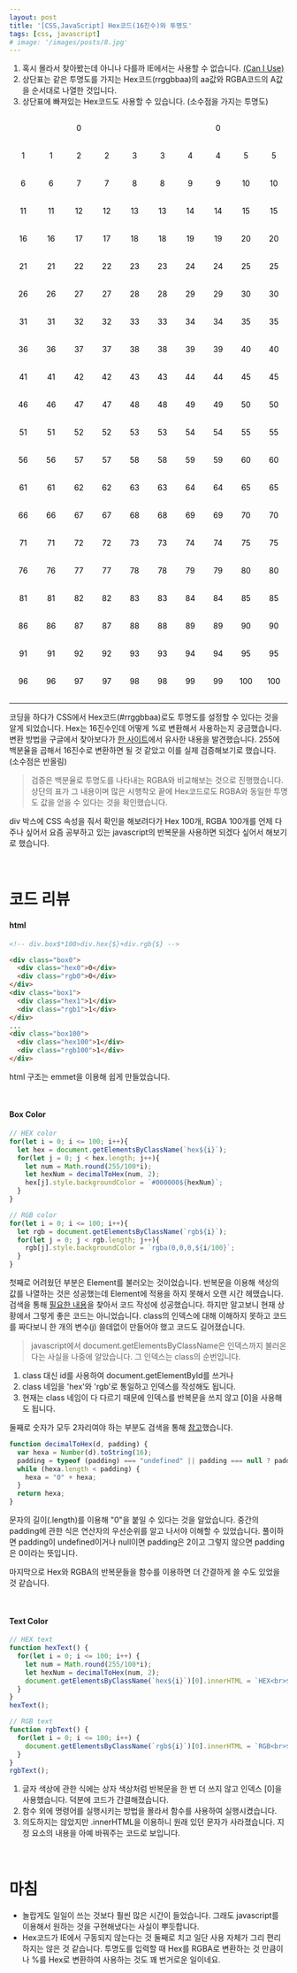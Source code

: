 ```yaml
---
layout: post
title: '[CSS,JavaScript] Hex코드(16진수)와 투명도'
tags: [css, javascript]
# image: '/images/posts/8.jpg'
---
```


<style type='text/css'>
  .wrap { font-size: 14px; line-height: 1.3; display: flex; flex-wrap: wrap; color: #000; }
  [class*="box"] { display: flex; width: 20%; height: 50px; }
  [class*="hex"],[class*="rgb"] { flex: auto; display: flex; text-align: center; justify-content: center; align-items: center; }
  .box0 { width:100%; }
</style>

1. 혹시 몰라서 찾아봤는데 아니나 다를까 IE에서는 사용할 수 없습니다. [(Can I Use)](https://caniuse.com/#search=rrggbbaa)
2. 상단표는 같은 투명도를 가지는 Hex코드(rrggbbaa)의 aa값와 RGBA코드의 A값을 순서대로 나열한 것입니다.
3. 상단표에 빠져있는 Hex코드도 사용할 수 있습니다. (소수점을 가지는 투명도)

<div class="wrap">
  <div class="box0"><div class="hex0">0</div><div class="rgb0">0</div></div>
  <div class="box1"><div class="hex1">1</div><div class="rgb1">1</div></div>
  <div class="box2"><div class="hex2">2</div><div class="rgb2">2</div></div>
  <div class="box3"><div class="hex3">3</div><div class="rgb3">3</div></div>
  <div class="box4"><div class="hex4">4</div><div class="rgb4">4</div></div>
  <div class="box5"><div class="hex5">5</div><div class="rgb5">5</div></div>
  <div class="box6"><div class="hex6">6</div><div class="rgb6">6</div></div>
  <div class="box7"><div class="hex7">7</div><div class="rgb7">7</div></div>
  <div class="box8"><div class="hex8">8</div><div class="rgb8">8</div></div>
  <div class="box9"><div class="hex9">9</div><div class="rgb9">9</div></div>
  <div class="box10"><div class="hex10">10</div><div class="rgb10">10</div></div>
  <div class="box11"><div class="hex11">11</div><div class="rgb11">11</div></div>
  <div class="box12"><div class="hex12">12</div><div class="rgb12">12</div></div>
  <div class="box13"><div class="hex13">13</div><div class="rgb13">13</div></div>
  <div class="box14"><div class="hex14">14</div><div class="rgb14">14</div></div>
  <div class="box15"><div class="hex15">15</div><div class="rgb15">15</div></div>
  <div class="box16"><div class="hex16">16</div><div class="rgb16">16</div></div>
  <div class="box17"><div class="hex17">17</div><div class="rgb17">17</div></div>
  <div class="box18"><div class="hex18">18</div><div class="rgb18">18</div></div>
  <div class="box19"><div class="hex19">19</div><div class="rgb19">19</div></div>
  <div class="box20"><div class="hex20">20</div><div class="rgb20">20</div></div>
  <div class="box21"><div class="hex21">21</div><div class="rgb21">21</div></div>
  <div class="box22"><div class="hex22">22</div><div class="rgb22">22</div></div>
  <div class="box23"><div class="hex23">23</div><div class="rgb23">23</div></div>
  <div class="box24"><div class="hex24">24</div><div class="rgb24">24</div></div>
  <div class="box25"><div class="hex25">25</div><div class="rgb25">25</div></div>
  <div class="box26"><div class="hex26">26</div><div class="rgb26">26</div></div>
  <div class="box27"><div class="hex27">27</div><div class="rgb27">27</div></div>
  <div class="box28"><div class="hex28">28</div><div class="rgb28">28</div></div>
  <div class="box29"><div class="hex29">29</div><div class="rgb29">29</div></div>
  <div class="box30"><div class="hex30">30</div><div class="rgb30">30</div></div>
  <div class="box31"><div class="hex31">31</div><div class="rgb31">31</div></div>
  <div class="box32"><div class="hex32">32</div><div class="rgb32">32</div></div>
  <div class="box33"><div class="hex33">33</div><div class="rgb33">33</div></div>
  <div class="box34"><div class="hex34">34</div><div class="rgb34">34</div></div>
  <div class="box35"><div class="hex35">35</div><div class="rgb35">35</div></div>
  <div class="box36"><div class="hex36">36</div><div class="rgb36">36</div></div>
  <div class="box37"><div class="hex37">37</div><div class="rgb37">37</div></div>
  <div class="box38"><div class="hex38">38</div><div class="rgb38">38</div></div>
  <div class="box39"><div class="hex39">39</div><div class="rgb39">39</div></div>
  <div class="box40"><div class="hex40">40</div><div class="rgb40">40</div></div>
  <div class="box41"><div class="hex41">41</div><div class="rgb41">41</div></div>
  <div class="box42"><div class="hex42">42</div><div class="rgb42">42</div></div>
  <div class="box43"><div class="hex43">43</div><div class="rgb43">43</div></div>
  <div class="box44"><div class="hex44">44</div><div class="rgb44">44</div></div>
  <div class="box45"><div class="hex45">45</div><div class="rgb45">45</div></div>
  <div class="box46"><div class="hex46">46</div><div class="rgb46">46</div></div>
  <div class="box47"><div class="hex47">47</div><div class="rgb47">47</div></div>
  <div class="box48"><div class="hex48">48</div><div class="rgb48">48</div></div>
  <div class="box49"><div class="hex49">49</div><div class="rgb49">49</div></div>
  <div class="box50"><div class="hex50">50</div><div class="rgb50">50</div></div>
  <div class="box51"><div class="hex51">51</div><div class="rgb51">51</div></div>
  <div class="box52"><div class="hex52">52</div><div class="rgb52">52</div></div>
  <div class="box53"><div class="hex53">53</div><div class="rgb53">53</div></div>
  <div class="box54"><div class="hex54">54</div><div class="rgb54">54</div></div>
  <div class="box55"><div class="hex55">55</div><div class="rgb55">55</div></div>
  <div class="box56"><div class="hex56">56</div><div class="rgb56">56</div></div>
  <div class="box57"><div class="hex57">57</div><div class="rgb57">57</div></div>
  <div class="box58"><div class="hex58">58</div><div class="rgb58">58</div></div>
  <div class="box59"><div class="hex59">59</div><div class="rgb59">59</div></div>
  <div class="box60"><div class="hex60">60</div><div class="rgb60">60</div></div>
  <div class="box61"><div class="hex61">61</div><div class="rgb61">61</div></div>
  <div class="box62"><div class="hex62">62</div><div class="rgb62">62</div></div>
  <div class="box63"><div class="hex63">63</div><div class="rgb63">63</div></div>
  <div class="box64"><div class="hex64">64</div><div class="rgb64">64</div></div>
  <div class="box65"><div class="hex65">65</div><div class="rgb65">65</div></div>
  <div class="box66"><div class="hex66">66</div><div class="rgb66">66</div></div>
  <div class="box67"><div class="hex67">67</div><div class="rgb67">67</div></div>
  <div class="box68"><div class="hex68">68</div><div class="rgb68">68</div></div>
  <div class="box69"><div class="hex69">69</div><div class="rgb69">69</div></div>
  <div class="box70"><div class="hex70">70</div><div class="rgb70">70</div></div>
  <div class="box71"><div class="hex71">71</div><div class="rgb71">71</div></div>
  <div class="box72"><div class="hex72">72</div><div class="rgb72">72</div></div>
  <div class="box73"><div class="hex73">73</div><div class="rgb73">73</div></div>
  <div class="box74"><div class="hex74">74</div><div class="rgb74">74</div></div>
  <div class="box75"><div class="hex75">75</div><div class="rgb75">75</div></div>
  <div class="box76"><div class="hex76">76</div><div class="rgb76">76</div></div>
  <div class="box77"><div class="hex77">77</div><div class="rgb77">77</div></div>
  <div class="box78"><div class="hex78">78</div><div class="rgb78">78</div></div>
  <div class="box79"><div class="hex79">79</div><div class="rgb79">79</div></div>
  <div class="box80"><div class="hex80">80</div><div class="rgb80">80</div></div>
  <div class="box81"><div class="hex81">81</div><div class="rgb81">81</div></div>
  <div class="box82"><div class="hex82">82</div><div class="rgb82">82</div></div>
  <div class="box83"><div class="hex83">83</div><div class="rgb83">83</div></div>
  <div class="box84"><div class="hex84">84</div><div class="rgb84">84</div></div>
  <div class="box85"><div class="hex85">85</div><div class="rgb85">85</div></div>
  <div class="box86"><div class="hex86">86</div><div class="rgb86">86</div></div>
  <div class="box87"><div class="hex87">87</div><div class="rgb87">87</div></div>
  <div class="box88"><div class="hex88">88</div><div class="rgb88">88</div></div>
  <div class="box89"><div class="hex89">89</div><div class="rgb89">89</div></div>
  <div class="box90"><div class="hex90">90</div><div class="rgb90">90</div></div>
  <div class="box91"><div class="hex91">91</div><div class="rgb91">91</div></div>
  <div class="box92"><div class="hex92">92</div><div class="rgb92">92</div></div>
  <div class="box93"><div class="hex93">93</div><div class="rgb93">93</div></div>
  <div class="box94"><div class="hex94">94</div><div class="rgb94">94</div></div>
  <div class="box95"><div class="hex95">95</div><div class="rgb95">95</div></div>
  <div class="box96"><div class="hex96">96</div><div class="rgb96">96</div></div>
  <div class="box97"><div class="hex97">97</div><div class="rgb97">97</div></div>
  <div class="box98"><div class="hex98">98</div><div class="rgb98">98</div></div>
  <div class="box99"><div class="hex99">99</div><div class="rgb99">99</div></div>
  <div class="box100"><div class="hex100">100</div><div class="rgb100">100</div></div>
</div>



***

코딩을 하다가 CSS에서 Hex코드(#rrggbbaa)로도 투명도를 설정할 수 있다는 것을 알게 되었습니다. Hex는 16진수인데 어떻게 %로 변환해서 사용하는지 궁금했습니다. 변환 방법을 구글에서 찾아보다가 [한 사이트](https://stackoverflow.com/questions/5445085/understanding-colors-on-android-six-characters/11019879#11019879)에서 유사한 내용을 발견했습니다. 255에 백분율을 곱해서 16진수로 변환하면 될 것 같았고 이를 실제 검증해보기로 했습니다. (소수점은 반올림)
> 검증은 백분율로 투명도를 나타내는 RGBA와 비교해보는 것으로 진행했습니다. 상단의 표가 그 내용이며 많은 시행착오 끝에 Hex코드로도 RGBA와 동일한 투명도 값을 얻을 수 있다는 것을 확인했습니다.

div 박스에 CSS 속성을 줘서 확인을 해보려다가 Hex 100개, RGBA 100개를 언제 다 주나 싶어서 요즘 공부하고 있는 javascript의 반복문을 사용하면 되겠다 싶어서 해보기로 했습니다.

<br>

# 코드 리뷰

#### html
```html
<!-- div.box$*100>div.hex{$}+div.rgb{$} -->

<div class="box0">
  <div class="hex0">0</div>
  <div class="rgb0">0</div>
</div>
<div class="box1">
  <div class="hex1">1</div>
  <div class="rgb1">1</div>
</div>
...
<div class="box100">
  <div class="hex100">1</div>
  <div class="rgb100">1</div>
</div>
```
html 구조는 emmet을 이용해 쉽게 만들었습니다.

<br>

#### Box Color
```javascript
// HEX color
for(let i = 0; i <= 100; i++){
  let hex = document.getElementsByClassName(`hex${i}`);
  for(let j = 0; j < hex.length; j++){
    let num = Math.round(255/100*i);
    let hexNum = decimalToHex(num, 2);
    hex[j].style.backgroundColor = `#000000${hexNum}`;
  }
}

// RGB color
for(let i = 0; i <= 100; i++){
  let rgb = document.getElementsByClassName(`rgb${i}`);
  for(let j = 0; j < rgb.length; j++){
    rgb[j].style.backgroundColor = `rgba(0,0,0,${i/100}`;
  }
}
```

첫째로 어려웠던 부분은 Element를 불러오는 것이었습니다. 반복문을 이용해 색상의 값를 나열하는 것은 성공했는데 Element에 적용을 하지 못해서 오랜 시간 헤맸습니다. 검색을 통해 [필요한 내용](https://jhmocu.tistory.com/102)을 찾아서 코드 작성에 성공했습니다. 하지만 알고보니 현재 상황에서 그렇게 좋은 코드는 아니었습니다. class의 인덱스에 대해 이해하지 못하고 코드를 짜다보니 한 개의 변수(j) 쓸데없이 만들어야 했고 코드도 길어졌습니다.

> javascript에서 document.getElementsByClassName은 인덱스까지 불러온다는 사실을 나중에 알았습니다. 그 인덱스는 class의 순번입니다.
1. class 대신 id를 사용하여 document.getElementById를 쓰거나
2. class 네임을 'hex'와 'rgb'로 통일하고 인덱스를 작성해도 됩니다.
3. 현재는 class 네임이 다 다르기 때문에 인덱스를 반복문을 쓰지 않고 [0]을 사용해도 됩니다.


둘째로 숫자가 모두 2자리여야 하는 부분도 검색을 통해 [참고](https://c10106.tistory.com/2104)했습니다.

```javascript
function decimalToHex(d, padding) {
  var hexa = Number(d).toString(16);
  padding = typeof (padding) === "undefined" || padding === null ? padding = 2 : padding;
  while (hexa.length < padding) {
    hexa = "0" + hexa;
  }
  return hexa;
}
```
문자의 길이(.length)를 이용해 "0"을 붙일 수 있다는 것을 알았습니다. 중간의 padding에 관한 식은 연산자의 우선순위를 알고 나서야 이해할 수 있었습니다. 풀이하면 padding이 undefined이거나 null이면 padding은 2이고 그렇지 않으면 padding은 0이라는 뜻입니다.

마지막으로 Hex와 RGBA의 반복문들을 함수를 이용하면 더 간결하게 쓸 수도 있었을 것 같습니다.

<br>

#### Text Color
```javascript
// HEX text
function hexText() {
  for(let i = 0; i <= 100; i++) {
    let num = Math.round(255/100*i);
    let hexNum = decimalToHex(num, 2);
    document.getElementsByClassName(`hex${i}`)[0].innerHTML = `HEX<br>${hexNum}`;
  }
}
hexText();

// RGB text
function rgbText() {
  for(let i = 0; i <= 100; i++) {
    document.getElementsByClassName(`rgb${i}`)[0].innerHTML = `RGB<br>${i/100}`;
  }
}
rgbText();
```
1. 글자 색상에 관한 식에는 상자 색상처럼 반복문을 한 번 더 쓰지 않고 인덱스 [0]을 사용했습니다. 덕분에 코드가 간결해졌습니다.
2. 함수 외에 명령어를 실행시키는 방법을 몰라서 함수를 사용하여 실행시켰습니다.
3. 의도하지는 않았지만 .innerHTML을 이용하니 원래 있던 문자가 사라졌습니다. 지정 요소의 내용을 아예 바꿔주는 코드로 보입니다.

<br>

# 마침
- 놀랍게도 일일이 쓰는 것보다 훨씬 많은 시간이 들었습니다. 그래도 javascript를 이용해서 원하는 것을 구현해냈다는 사실이 뿌듯합니다.
- Hex코드가 IE에서 구동되지 않는다는 것 둘째로 치고 일단 사용 자체가 그리 편리하지는 않은 것 같습니다. 투명도를 입력할 때 Hex를 RGBA로 변환하는 것 만큼이나 %를 Hex로 변환하여 사용하는 것도 꽤 번거로운 일이네요.


<script>
  // 10진수 값 d를 16진수로 변환 + 패딩 추가
  // https://c10106.tistory.com/2104
  function decimalToHex(d, padding) {
    var hexa = Number(d).toString(16);
    padding = typeof (padding) === "undefined" || padding === null ? padding = 2 : padding;
    while (hexa.length < padding) {
      hexa = "0" + hexa;
    }
    return hexa;
  }

  // HEX color
  for(let i = 0; i <= 100; i++){
    let hex = document.getElementsByClassName(`hex${i}`);
    for(let j = 0; j < hex.length; j++){
      let num = Math.round(255/100*i);
      let hexNum = decimalToHex(num, 2);
      hex[j].style.backgroundColor = `#000000${hexNum}`;
    }
  }

  // HEX text
  function hexText() {
    for(let i = 0; i <= 100; i++) {
      let num = Math.round(255/100*i);
      let hexNum = decimalToHex(num, 2);
      document.getElementsByClassName(`hex${i}`)[0].innerHTML = `HEX<br>${hexNum}`;
    }
  }
  hexText();

  // RGB color
  for(let i = 0; i <= 100; i++){
    let rgb = document.getElementsByClassName(`rgb${i}`);
    for(let j = 0; j < rgb.length; j++){
      rgb[j].style.backgroundColor = `rgba(0,0,0,${i/100}`;
    }
  }
  // RGB text
  function rgbText() {
    for(let i = 0; i <= 100; i++) {
      document.getElementsByClassName(`rgb${i}`)[0].innerHTML = `RGB<br>${i/100}`;
    }
  }
  rgbText();

  // 글자색
  for(let i = 51; i <= 100; i++){
    let color = document.getElementsByClassName(`box${i}`);
    for(let j = 0; j < color.length; j++){
      color[j].style.color = `#fff`;
    }
  }
</script>